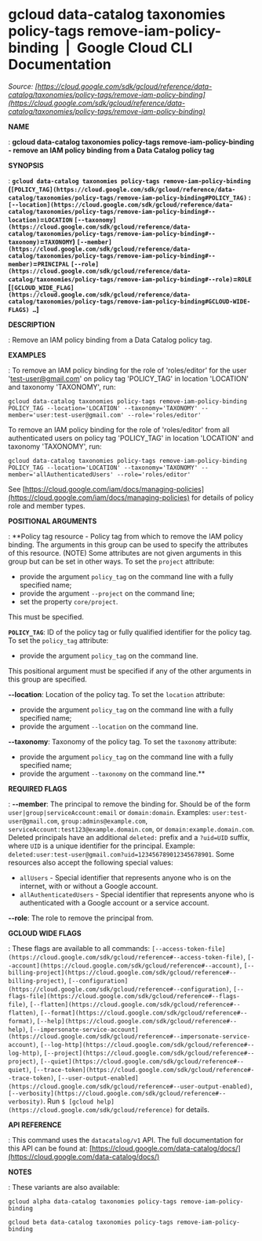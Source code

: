 # gcloud data-catalog taxonomies policy-tags remove-iam-policy-binding  |  Google Cloud CLI Documentation

*Source: [https://cloud.google.com/sdk/gcloud/reference/data-catalog/taxonomies/policy-tags/remove-iam-policy-binding](https://cloud.google.com/sdk/gcloud/reference/data-catalog/taxonomies/policy-tags/remove-iam-policy-binding)*

**NAME**

: **gcloud data-catalog taxonomies policy-tags remove-iam-policy-binding - remove an IAM policy binding from a Data Catalog policy tag**

**SYNOPSIS**

: **`gcloud data-catalog taxonomies policy-tags remove-iam-policy-binding` (`[POLICY_TAG](https://cloud.google.com/sdk/gcloud/reference/data-catalog/taxonomies/policy-tags/remove-iam-policy-binding#POLICY_TAG)` : `[--location](https://cloud.google.com/sdk/gcloud/reference/data-catalog/taxonomies/policy-tags/remove-iam-policy-binding#--location)`=`LOCATION` `[--taxonomy](https://cloud.google.com/sdk/gcloud/reference/data-catalog/taxonomies/policy-tags/remove-iam-policy-binding#--taxonomy)`=`TAXONOMY`) `[--member](https://cloud.google.com/sdk/gcloud/reference/data-catalog/taxonomies/policy-tags/remove-iam-policy-binding#--member)`=`PRINCIPAL` `[--role](https://cloud.google.com/sdk/gcloud/reference/data-catalog/taxonomies/policy-tags/remove-iam-policy-binding#--role)`=`ROLE` [`[GCLOUD_WIDE_FLAG](https://cloud.google.com/sdk/gcloud/reference/data-catalog/taxonomies/policy-tags/remove-iam-policy-binding#GCLOUD-WIDE-FLAGS) …`]**

**DESCRIPTION**

: Remove an IAM policy binding from a Data Catalog policy tag.

**EXAMPLES**

: To remove an IAM policy binding for the role of 'roles/editor' for the user
'test-user@gmail.com' on policy tag 'POLICY_TAG' in location 'LOCATION' and
taxonomy 'TAXONOMY', run:

```
gcloud data-catalog taxonomies policy-tags remove-iam-policy-binding POLICY_TAG --location='LOCATION' --taxonomy='TAXONOMY' --member='user:test-user@gmail.com' --role='roles/editor'
```

To remove an IAM policy binding for the role of 'roles/editor' from all
authenticated users on policy tag 'POLICY_TAG' in location 'LOCATION' and
taxonomy 'TAXONOMY', run:

```
gcloud data-catalog taxonomies policy-tags remove-iam-policy-binding POLICY_TAG --location='LOCATION' --taxonomy='TAXONOMY' --member='allAuthenticatedUsers' --role='roles/editor'
```

See [https://cloud.google.com/iam/docs/managing-policies](https://cloud.google.com/iam/docs/managing-policies)
for details of policy role and member types.

**POSITIONAL ARGUMENTS**

: **Policy tag resource - Policy tag from which to remove the IAM policy binding.
The arguments in this group can be used to specify the attributes of this
resource. (NOTE) Some attributes are not given arguments in this group but can
be set in other ways.
To set the `project` attribute:

- provide the argument `policy_tag` on the command line with a fully
specified name;
- provide the argument `--project` on the command line;
- set the property `core/project`.

This must be specified.

**`POLICY_TAG`**:
ID of the policy tag or fully qualified identifier for the policy tag.
To set the `policy_tag` attribute:

- provide the argument `policy_tag` on the command line.

This positional argument must be specified if any of the other arguments in this
group are specified.

**--location**:
Location of the policy tag.
To set the `location` attribute:

- provide the argument `policy_tag` on the command line with a fully
specified name;
- provide the argument `--location` on the command line.

**--taxonomy**:
Taxonomy of the policy tag.
To set the `taxonomy` attribute:

- provide the argument `policy_tag` on the command line with a fully
specified name;
- provide the argument `--taxonomy` on the command line.**

**REQUIRED FLAGS**

: **--member**:
The principal to remove the binding for. Should be of the form
`user|group|serviceAccount:email` or `domain:domain`.
Examples: `user:test-user@gmail.com`,
`group:admins@example.com`,
`serviceAccount:test123@example.domain.com`, or
`domain:example.domain.com`.
Deleted principals have an additional `deleted:` prefix and a
`?uid=UID` suffix, where ``UID`` is
a unique identifier for the principal. Example:
`deleted:user:test-user@gmail.com?uid=123456789012345678901`.
Some resources also accept the following special values:

- `allUsers` - Special identifier that represents anyone who is on the
internet, with or without a Google account.
- `allAuthenticatedUsers` - Special identifier that represents anyone
who is authenticated with a Google account or a service account.

**--role**:
The role to remove the principal from.

**GCLOUD WIDE FLAGS**

: These flags are available to all commands: `[--access-token-file](https://cloud.google.com/sdk/gcloud/reference#--access-token-file)`,
`[--account](https://cloud.google.com/sdk/gcloud/reference#--account)`, `[--billing-project](https://cloud.google.com/sdk/gcloud/reference#--billing-project)`,
`[--configuration](https://cloud.google.com/sdk/gcloud/reference#--configuration)`,
`[--flags-file](https://cloud.google.com/sdk/gcloud/reference#--flags-file)`,
`[--flatten](https://cloud.google.com/sdk/gcloud/reference#--flatten)`, `[--format](https://cloud.google.com/sdk/gcloud/reference#--format)`, `[--help](https://cloud.google.com/sdk/gcloud/reference#--help)`, `[--impersonate-service-account](https://cloud.google.com/sdk/gcloud/reference#--impersonate-service-account)`,
`[--log-http](https://cloud.google.com/sdk/gcloud/reference#--log-http)`,
`[--project](https://cloud.google.com/sdk/gcloud/reference#--project)`, `[--quiet](https://cloud.google.com/sdk/gcloud/reference#--quiet)`, `[--trace-token](https://cloud.google.com/sdk/gcloud/reference#--trace-token)`, `[--user-output-enabled](https://cloud.google.com/sdk/gcloud/reference#--user-output-enabled)`,
`[--verbosity](https://cloud.google.com/sdk/gcloud/reference#--verbosity)`.
Run `$ [gcloud help](https://cloud.google.com/sdk/gcloud/reference)` for details.

**API REFERENCE**

: This command uses the `datacatalog/v1` API. The full documentation
for this API can be found at: [https://cloud.google.com/data-catalog/docs/](https://cloud.google.com/data-catalog/docs/)

**NOTES**

: These variants are also available:

```
gcloud alpha data-catalog taxonomies policy-tags remove-iam-policy-binding
```

```
gcloud beta data-catalog taxonomies policy-tags remove-iam-policy-binding
```